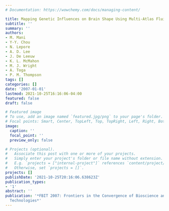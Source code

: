 ```yaml
---
# Documentation: https://wowchemy.com/docs/managing-content/

title: Mapping Genetic Influences on Brain Shape Using Multi-Atlas Fluid Image Alignment
subtitle: ''
summary: ''
authors:
- M. Mani
- Y-Y. Chou
- N. Lepore
- A. D. Lee
- J. De Leeuw
- K. L. McMahon
- M. J. Wright
- A. Toga
- P. M. Thompson
tags: []
categories: []
date: '2007-01-01'
lastmod: 2021-10-25T16:16:06-04:00
featured: false
draft: false

# Featured image
# To use, add an image named `featured.jpg/png` to your page's folder.
# Focal points: Smart, Center, TopLeft, Top, TopRight, Left, Right, BottomLeft, Bottom, BottomRight.
image:
  caption: ''
  focal_point: ''
  preview_only: false

# Projects (optional).
#   Associate this post with one or more of your projects.
#   Simply enter your project's folder or file name without extension.
#   E.g. `projects = ["internal-project"]` references `content/project/deep-learning/index.md`.
#   Otherwise, set `projects = []`.
projects: []
publishDate: '2021-10-25T20:16:06.638623Z'
publication_types:
- '1'
abstract: ''
publication: '*FBIT 2007: Frontiers in the Convergence of Bioscience and Information
  Technologies*'
---
```

